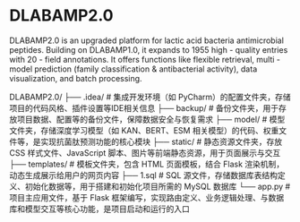 # DLABAMP2.0
DLABAMP2.0 is an upgraded platform for lactic acid bacteria antimicrobial peptides. Building on DLABAMP1.0, it expands to 1955 high - quality entries with 20 - field annotations. It offers functions like flexible retrieval, multi - model prediction (family classification &amp; antibacterial activity), data visualization, and batch processing. 


DLABAMP2.0/
├── .idea/          # 集成开发环境（如 PyCharm）的配置文件夹，存储项目的代码风格、插件设置等IDE相关信息
├── backup/         # 备份文件夹，用于存放项目数据、配置等的备份文件，保障数据安全与恢复需求
├── model/          # 模型文件夹，存储深度学习模型（如 KAN、BERT、ESM 相关模型）的代码、权重文件等，是实现抗菌肽预测功能的核心模块 
├── static/         # 静态资源文件夹，存放 CSS 样式文件、JavaScript 脚本、图片等前端静态资源，用于页面展示与交互 
├── templates/      # 模板文件夹，包含 HTML 页面模板，结合 Flask 渲染机制，动态生成展示给用户的网页内容 
├── 1.sql           # SQL 源文件，存储数据库表结构定义、初始化数据等，用于搭建和初始化项目所需的 MySQL 数据库 
└── app.py          # 项目主应用文件，基于 Flask 框架编写，实现路由定义、业务逻辑处理、与数据库和模型交互等核心功能，是项目启动和运行的入口 

